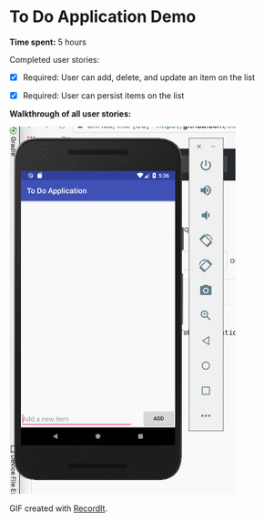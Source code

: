 # To Do Application Demo


**Time spent:** 5 hours

Completed user stories:

 * [x] Required: User can add, delete, and update an item on the list
 * [x] Required: User can persist items on the list


**Walkthrough of all user stories:**

![Video Walkthrough](walkthrough.gif)

GIF created with [RecordIt](http://www.recordit.co).
